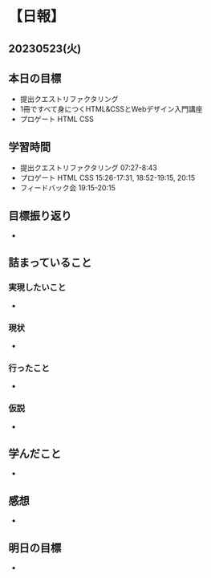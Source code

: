 # 【日報】
## 20230523(火)
## 本日の目標
- 提出クエストリファクタリング
- 1冊ですべて身につくHTML&CSSとWebデザイン入門講座
- プロゲート HTML CSS

## 学習時間
- 提出クエストリファクタリング 07:27-8:43
- プロゲート HTML CSS 15:26-17:31, 18:52-19:15, 20:15
- フィードバック会 19:15-20:15

## 目標振り返り
- 

## 詰まっていること
### 実現したいこと 
- 
### 現状
- 
### 行ったこと 
- 
### 仮説
- 

## 学んだこと
- 

## 感想
- 

## 明日の目標
- 


